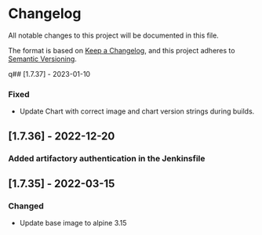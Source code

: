 # Changelog

All notable changes to this project will be documented in this file.

The format is based on [Keep a Changelog](https://keepachangelog.com/en/1.0.0/),
and this project adheres to [Semantic Versioning](https://semver.org/spec/v2.0.0.html).

q## [1.7.37] - 2023-01-10
### Fixed
- Update Chart with correct image and chart version strings during builds.

## [1.7.36] - 2022-12-20
### Added artifactory authentication in the Jenkinsfile

## [1.7.35] - 2022-03-15
### Changed
- Update base image to alpine 3.15
